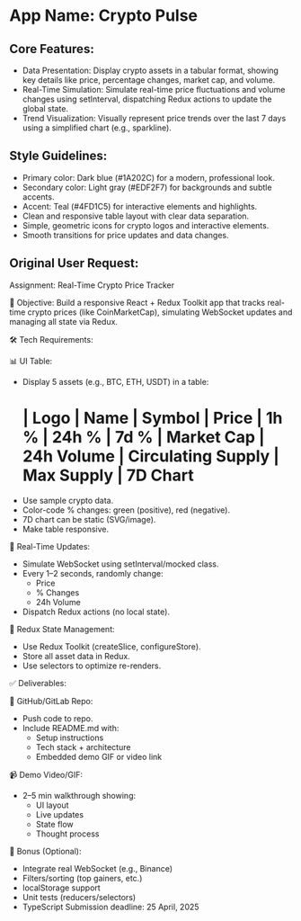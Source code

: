 # **App Name**: Crypto Pulse

## Core Features:

- Data Presentation: Display crypto assets in a tabular format, showing key details like price, percentage changes, market cap, and volume.
- Real-Time Simulation: Simulate real-time price fluctuations and volume changes using setInterval, dispatching Redux actions to update the global state.
- Trend Visualization: Visually represent price trends over the last 7 days using a simplified chart (e.g., sparkline).

## Style Guidelines:

- Primary color: Dark blue (#1A202C) for a modern, professional look.
- Secondary color: Light gray (#EDF2F7) for backgrounds and subtle accents.
- Accent: Teal (#4FD1C5) for interactive elements and highlights.
- Clean and responsive table layout with clear data separation.
- Simple, geometric icons for crypto logos and interactive elements.
- Smooth transitions for price updates and data changes.

## Original User Request:
Assignment: Real-Time Crypto Price Tracker

🎯 Objective:
Build a responsive React + Redux Toolkit app that tracks real-time crypto prices (like CoinMarketCap), simulating WebSocket updates and managing all state via Redux.

🛠️ Tech Requirements:

📊 UI Table:
- Display 5 assets (e.g., BTC, ETH, USDT) in a table:
  # | Logo | Name | Symbol | Price | 1h % | 24h % | 7d % | Market Cap | 24h Volume | Circulating Supply | Max Supply | 7D Chart
- Use sample crypto data.
- Color-code % changes: green (positive), red (negative).
- 7D chart can be static (SVG/image).
- Make table responsive.

🔄 Real-Time Updates:
- Simulate WebSocket using setInterval/mocked class.
- Every 1–2 seconds, randomly change:
  - Price
  - % Changes
  - 24h Volume
- Dispatch Redux actions (no local state).

🧠 Redux State Management:
- Use Redux Toolkit (createSlice, configureStore).
- Store all asset data in Redux.
- Use selectors to optimize re-renders.

✅ Deliverables:

📁 GitHub/GitLab Repo:
- Push code to repo.
- Include README.md with:
  - Setup instructions
  - Tech stack + architecture
  - Embedded demo GIF or video link

📹 Demo Video/GIF:
- 2–5 min walkthrough showing:
  - UI layout
  - Live updates
  - State flow
  - Thought process

🌟 Bonus (Optional):
- Integrate real WebSocket (e.g., Binance)
- Filters/sorting (top gainers, etc.)
- localStorage support
- Unit tests (reducers/selectors)
- TypeScript
Submission deadline: 25 April, 2025
  